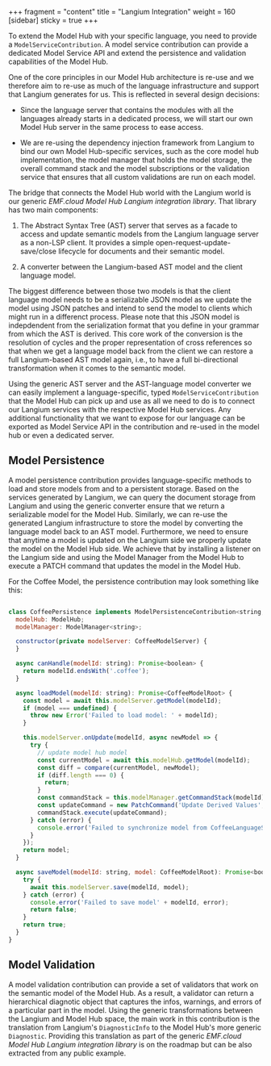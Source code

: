 +++
fragment = "content"
title = "Langium Integration"
weight = 160
[sidebar]
  sticky = true
+++

To extend the Model Hub with your specific language, you need to provide a `ModelServiceContribution`.
A model service contribution can provide a dedicated Model Service API and extend the persistence and validation capabilities of the Model Hub.

One of the core principles in our Model Hub architecture is re-use and we therefore aim to re-use as much of the language infrastructure and support that Langium generates for us.
This is reflected in several design decisions:

- Since the language server that contains the modules with all the languages already starts in a dedicated process, we will start our own Model Hub server in the same process to ease access.

- We are re-using the dependency injection framework from Langium to bind our own Model Hub-specific services, such as the core model hub implementation, the model manager that holds the model storage, the overall command stack and the model subscriptions or the validation service that ensures that all custom validations are run on each model.

The bridge that connects the Model Hub world with the Langium world is our generic _EMF.cloud Model Hub Langium integration library_.
That library has two main components:

1. The Abstract Syntax Tree (AST) server that serves as a facade to access and update semantic models from the Langium language server as a non-LSP client.
It provides a simple open-request-update-save/close lifecycle for documents and their semantic model.

2. A converter between the Langium-based AST model and the client language model.

The biggest difference between those two models is that the client language model needs to be a serializable JSON model as we update the model using JSON patches and intend to send the model to clients which might run in a differenct process.
Please note that this JSON model is indepdendent from the serialization format that you define in your grammar from which the AST is derived.
This core work of the conversion is the resolution of cycles and the proper representation of cross references so that when we get a language model back from the client we can restore a full Langium-based AST model again, i.e., to have a full bi-directional transformation when it comes to the semantic model.

Using the generic AST server and the AST-language model converter we can easily implement a language-specific, typed `ModelServiceContribution` that the Model Hub can pick up and use as all we need to do is to connect our Langium services with the respective Model Hub services.
Any additional functionality that we want to expose for our language can be exported as Model Service API in the contribution and re-used in the model hub or even a dedicated server.

## Model Persistence

A model persistence contribution provides language-specific methods to load and store models from and to a persistent storage.
Based on the services generated by Langium, we can query the document storage from Langium and using the generic converter ensure that we return a serializable model for the Model Hub.
Similarly, we can re-use the generated Langium infrastructure to store the model by converting the language model back to an AST model.
Furthermore, we need to ensure that anytime a model is updated on the Langium side we properly update the model on the Model Hub side.
We achieve that by installing a listener on the Langium side and using the Model Manager from the Model Hub to execute a PATCH command that updates the model in the Model Hub.

For the Coffee Model, the persistence contribution may look something like this:

```javascript

class CoffeePersistence implements ModelPersistenceContribution<string, CoffeeModelRoot> {
  modelHub: ModelHub;
  modelManager: ModelManager<string>;

  constructor(private modelServer: CoffeeModelServer) {
  }

  async canHandle(modelId: string): Promise<boolean> {
    return modelId.endsWith('.coffee');
  }

  async loadModel(modelId: string): Promise<CoffeeModelRoot> {
    const model = await this.modelServer.getModel(modelId);
    if (model === undefined) {
      throw new Error('Failed to load model: ' + modelId);
    }

    this.modelServer.onUpdate(modelId, async newModel => {
      try {
        // update model hub model
        const currentModel = await this.modelHub.getModel(modelId);
        const diff = compare(currentModel, newModel);
        if (diff.length === 0) {
          return;
        }
        const commandStack = this.modelManager.getCommandStack(modelId);
        const updateCommand = new PatchCommand('Update Derived Values', currentModel, diff);
        commandStack.execute(updateCommand);
      } catch (error) {
        console.error('Failed to synchronize model from CoffeeLanguageService', error);
      }
    });
    return model;
  }

  async saveModel(modelId: string, model: CoffeeModelRoot): Promise<boolean> {
    try {
      await this.modelServer.save(modelId, model);
    } catch (error) {
      console.error('Failed to save model' + modelId, error);
      return false;
    }
    return true;
  }  
}
```


## Model Validation

A model validation contribution can provide a set of validators that work on the semantic model of the Model Hub.
As a result, a validator can return a hierarchical diagnotic object that captures the infos, warnings, and errors of a particular part in the model.
Using the generic transformations between the Langium and Model Hub space, the main work in this contribution is the translation from Langium's `DiagnosticInfo` to the Model Hub's more generic `Diagnostic`.
Providing this translation as part of the generic _EMF.cloud Model Hub Langium integration library_ is on the roadmap but can be also extracted from any public example.
